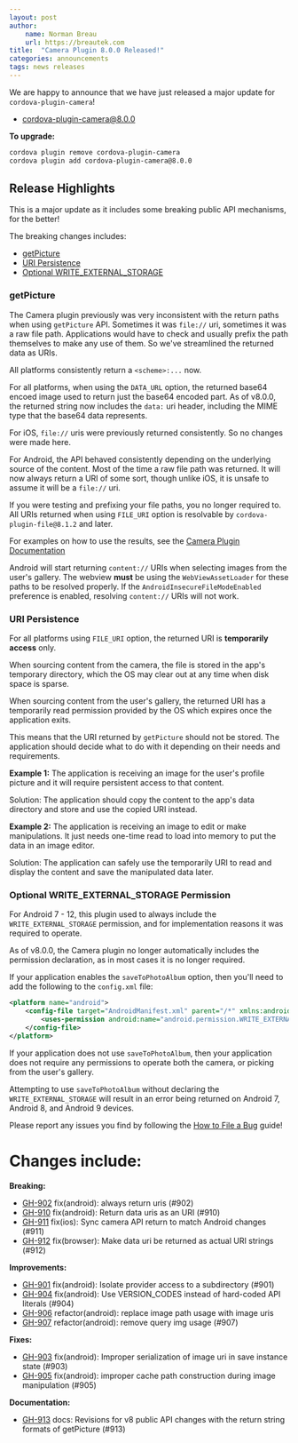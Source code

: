 ```yaml
---
layout: post
author:
    name: Norman Breau
    url: https://breautek.com
title:  "Camera Plugin 8.0.0 Released!"
categories: announcements
tags: news releases
---
```


We are happy to announce that we have just released a major update for `cordova-plugin-camera`!

* [cordova-plugin-camera@8.0.0](https://www.npmjs.com/package/cordova-plugin-camera)

**To upgrade:**

```bash
cordova plugin remove cordova-plugin-camera
cordova plugin add cordova-plugin-camera@8.0.0
```

## Release Highlights

This is a major update as it includes some breaking public API mechanisms, for the better!

The breaking changes includes:
- [getPicture](#getpicture)
- [URI Persistence](#uri-persistence)
- [Optional WRITE_EXTERNAL_STORAGE](#optional-write_external_storage-permission)

### getPicture

The Camera plugin previously was very inconsistent with the return paths when using `getPicture` API. Sometimes it was `file://` uri, sometimes it was a raw file path. Applications would have to check and usually prefix the path themselves to make any use of them. So we've streamlined the returned data as URIs.

All platforms consistently return a `<scheme>:...` now.

For all platforms, when using the `DATA_URL` option, the returned base64 encoed image used to return just the base64 encoded part. As of v8.0.0, the returned string now includes the `data:` uri header, including the MIME type that the base64 data represents.

For iOS, `file://` uris were previously returned consistently. So no changes were made here.

For Android, the API behaved consistently depending on the underlying source of the content. Most of the time a raw file path was returned. It will now always return a URI of some sort, though unlike iOS, it is unsafe to assume it will be a `file://` uri.

If you were testing and prefixing your file paths, you no longer required to. All URIs returned when using `FILE_URI` option is resolvable by `cordova-plugin-file@8.1.2` and later.

For examples on how to use the results, see the [Camera Plugin Documentation](https://github.com/apache/cordova-plugin-camera?tab=readme-ov-file#take-a-picture-and-get-a-fileentry-object-)

Android will start returning `content://` URIs when selecting images from the user's gallery. The webview **must** be using the `WebViewAssetLoader` for these paths to be resolved properly. If the `AndroidInsecureFileModeEnabled` preference is enabled, resolving `content://` URIs will not work.

### URI Persistence

For all platforms using `FILE_URI` option, the returned URI is **temporarily access** only.

When sourcing content from the camera, the file is stored in the app's temporary directory, which the OS may clear out at any time when disk space is sparse.

<!-- For iOS, this might not be completely accurate, but for the sake of making the blog brief/simple, I'm omitting this fact -->
When sourcing content from the user's gallery, the returned URI has a temporarily read permission provided by the OS which expires once the application exits.

This means that the URI returned by `getPicture` should not be stored. The application should decide what to do with it depending on their needs and requirements.

**Example 1:** The application is receiving an image for the user's profile picture and it will require persistent access to that content.

Solution: The application should copy the content to the app's data directory and store and use the copied URI instead.

**Example 2:** The application is receiving an image to edit or make manipulations. It just needs one-time read to load into memory to put the data in an image editor.

Solution: The application can safely use the temporarily URI to read and display the content and save the manipulated data later.

### Optional WRITE_EXTERNAL_STORAGE Permission

For Android 7 - 12, this plugin used to always include the `WRITE_EXTERNAL_STORAGE` permission, and for implementation reasons it was required to operate.

As of v8.0.0, the Camera plugin no longer automatically includes the permission declaration, as in most cases it is no longer required.

If your application enables the `saveToPhotoAlbum` option, then you'll need to add the following to the `config.xml` file:

```xml
<platform name="android">
    <config-file target="AndroidManifest.xml" parent="/*" xmlns:android="http://schemas.android.com/apk/res/android">
        <uses-permission android:name="android.permission.WRITE_EXTERNAL_STORAGE" android:maxSdkVersion="28" />
    </config-file>
</platform>
```

If your application does not use `saveToPhotoAlbum`, then your application does not require any permissions to operate both the camera, or picking from the user's gallery.

Attempting to use `saveToPhotoAlbum` without declaring the `WRITE_EXTERNAL_STORAGE` will result in an error being returned on Android 7, Android 8, and Android 9 devices.

Please report any issues you find by following the [How to File a Bug](https://github.com/apache/cordova#filing-a-bug) guide!

<!--more-->
# Changes include:

**Breaking:**
* [GH-902](https://github.com/apache/cordova-plugin-camera/pull/902) fix(android): always return uris (#902)
* [GH-910](https://github.com/apache/cordova-plugin-camera/pull/910) fix(android): Return data uris as an URI (#910)
* [GH-911](https://github.com/apache/cordova-plugin-camera/pull/911) fix(ios): Sync camera API return to match Android changes (#911)
* [GH-912](https://github.com/apache/cordova-plugin-camera/pull/912) fix(browser): Make data uri be returned as actual URI strings (#912)

**Improvements:**
* [GH-901](https://github.com/apache/cordova-plugin-camera/pull/901) fix(android): Isolate provider access to a subdirectory (#901)
* [GH-904](https://github.com/apache/cordova-plugin-camera/pull/904) fix(android): Use VERSION_CODES instead of hard-coded API literals (#904)
* [GH-906](https://github.com/apache/cordova-plugin-camera/pull/906) refactor(android): replace image path usage with image uris
* [GH-907](https://github.com/apache/cordova-plugin-camera/pull/907) refactor(android): remove query img usage (#907)

**Fixes:**
* [GH-903](https://github.com/apache/cordova-plugin-camera/pull/903) fix(android): Improper serialization of image uri in save instance state (#903)
* [GH-905](https://github.com/apache/cordova-plugin-camera/pull/905) fix(android): improper cache path construction during image manipulation (#905)

**Documentation:**
* [GH-913](https://github.com/apache/cordova-plugin-camera/pull/913) docs: Revisions for v8 public API changes with the return string formats of getPicture (#913)
